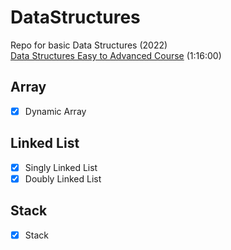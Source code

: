 # DataStructures
Repo for basic Data Structures (2022)  
[Data Structures Easy to Advanced Course](https://youtu.be/RBSGKlAvoiM) (1:16:00)


## Array
- [x] Dynamic Array

## Linked List
- [x] Singly Linked List
- [x] Doubly Linked List

## Stack
- [x] Stack

